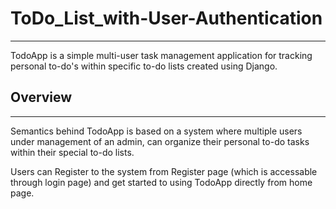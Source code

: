 # ToDo_List_with-User-Authentication
<hr>
<p> TodoApp is a simple multi-user task management application for tracking personal to-do's within specific to-do lists created using Django.</p>
<h2> Overview </h2>
<hr>
<p>Semantics behind TodoApp is based on a system where multiple users under management of an admin, can organize their personal to-do tasks within their special to-do lists.</p>
<p>Users can Register to the system from Register page (which is accessable through login page) and get started to using TodoApp directly from home page.</p>
